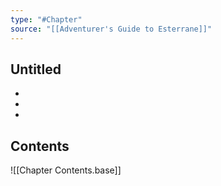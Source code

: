 ```yaml
---
type: "#Chapter"
source: "[[Adventurer's Guide to Esterrane]]"
---
```

## Untitled
- 
- 
- 

## Contents
![[Chapter Contents.base]]